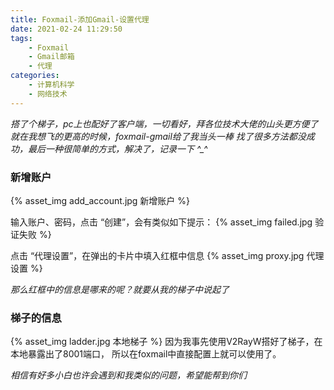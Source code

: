 ```yaml
---
title: Foxmail-添加Gmail-设置代理
date: 2021-02-24 11:29:50
tags:
    - Foxmail
    - Gmail邮箱
    - 代理
categories:
    - 计算机科学
    - 网络技术
---
```


*搭了个梯子，pc上也配好了客户端，一切看好，拜各位技术大佬的山头更方便了*
*就在我想飞的更高的时候，foxmail-gmail给了我当头一棒*
*找了很多方法都没成功，最后一种很简单的方式，解决了，记录一下 ^_^*
<!--more-->
### 新增账户
{% asset_img add_account.jpg 新增账户 %}

输入账户、密码，点击 “创建”，会有类似如下提示：
{% asset_img failed.jpg 验证失败 %}

点击 “代理设置”，在弹出的卡片中填入红框中信息
{% asset_img proxy.jpg 代理设置 %}

*那么红框中的信息是哪来的呢？就要从我的梯子中说起了*

### 梯子的信息
{% asset_img ladder.jpg 本地梯子 %}
因为我事先使用V2RayW搭好了梯子，在本地暴露出了8001端口，
所以在foxmail中直接配置上就可以使用了。

*相信有好多小白也许会遇到和我类似的问题，希望能帮到你们*
